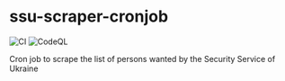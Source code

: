 # ssu-scraper-cronjob

![CI](https://github.com/myrotvorets/ssu-scraper-cronjob/workflows/CI/badge.svg)
![CodeQL](https://github.com/myrotvorets/ssu-scraper-cronjob/workflows/CodeQL/badge.svg)

Cron job to scrape the list of persons wanted by the Security Service of Ukraine
